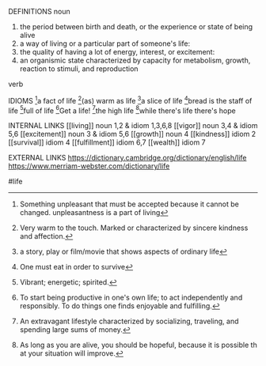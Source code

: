 DEFINITIONS
noun
1. the period between birth and death, or the experience or state of being alive
2. a way of living or a particular part of someone's life:
3. the quality of having a lot of energy, interest, or excitement:
4. an organismic state characterized by capacity for metabolism, growth, reaction to stimuli, and reproduction

verb



IDIOMS
[^1]a fact of life
[^2]\(as) warm as life
[^3]a slice of life
[^4]bread is the staff of life
[^5]full of life
[^6]Get a life!
[^7]the high life
[^8]while there's life there's hope

INTERNAL LINKS
[[living]] noun 1,2 & idiom 1,3,6,8
[[vigor]] noun 3,4 & idiom 5,6
[[excitement]] noun 3 & idiom 5,6
[[growth]] noun 4
[[kindness]] idiom 2
[[survival]] idiom 4
[[fulfillment]] idiom 6,7
[[wealth]] idiom 7

EXTERNAL LINKS
https://dictionary.cambridge.org/dictionary/english/life
https://www.merriam-webster.com/dictionary/life


#life

[^1]: Something unpleasant that must be accepted because it cannot be changed. unpleasantness is a part of living

[^2]: Very warm to the touch. Marked or characterized by sincere kindness and affection.

[^3]:  a story, play or film/movie that shows aspects of ordinary life

[^4]: One must eat in order to survive

[^5]: Vibrant; energetic; spirited.

[^6]: To start being productive in one's own life; to act independently and responsibly. To do things one finds enjoyable and fulfilling.

[^7]: An extravagant lifestyle characterized by socializing, traveling, and spending large sums of money.

[^8]: As long as you are alive, you should be hopeful, because it is possible that your situation will improve.


